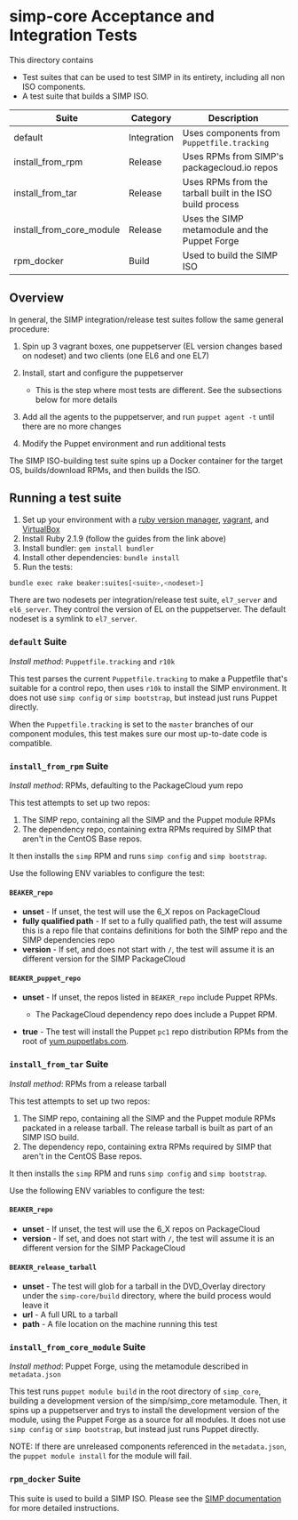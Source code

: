 # simp-core Acceptance and Integration Tests

This directory contains

* Test suites that can be used to test SIMP in its entirety, including all non ISO components. 
* A test suite that builds a SIMP ISO.

| Suite                    | Category    | Description                                               |
| ------------------------ | ----------- | --------------------------------------------------------- |
| default                  | Integration | Uses components from `Puppetfile.tracking`                |
| install_from_rpm         | Release     | Uses RPMs from SIMP's packagecloud.io repos               |
| install_from_tar         | Release     | Uses RPMs from the tarball built in the ISO build process |
| install_from_core_module | Release     | Uses the SIMP metamodule and the Puppet Forge             |
| rpm_docker               | Build       | Used to build the SIMP ISO                                |


## Overview

In general, the SIMP integration/release test suites follow the same general procedure:

1. Spin up 3 vagrant boxes, one puppetserver (EL version changes based on
   nodeset) and two clients (one EL6 and one EL7)
2. Install, start and configure the puppetserver

   * This is the step where most tests are different. See the subsections below
     for more details
     
3. Add all the agents to the puppetserver, and run `puppet agent -t`
   until there are no more changes
4. Modify the Puppet environment and run additional tests

The SIMP ISO-building test suite spins up a Docker container for the target OS,
builds/download RPMs, and then builds the ISO.

## Running a test suite

1. Set up your environment with a [ruby version manager](https://rvm.io/), [vagrant](https://www.vagrantup.com/), and [VirtualBox](https://www.virtualbox.org/)
2. Install Ruby 2.1.9 (follow the guides from the link above)
3. Install bundler: `gem install bundler`
4. Install other dependencies: `bundle install`
5. Run the tests:

```bash
bundle exec rake beaker:suites[<suite>,<nodeset>]
```

There are two nodesets per integration/release test suite, `el7_server` and `el6_server`.
They control the version of EL on the puppetserver. The default nodeset is a symlink
to `el7_server`.



### `default` Suite

_Install method_: `Puppetfile.tracking` and `r10k`

This test parses the current `Puppetfile.tracking` to make a Puppetfile that's
suitable for a control repo, then uses `r10k` to install the SIMP environment.
It does not use `simp config` or `simp bootstrap`, but instead just runs Puppet
directly.

When the `Puppetfile.tracking` is set to the `master` branches of our component
modules, this test makes sure our most up-to-date code is compatible.



### `install_from_rpm` Suite

_Install method_: RPMs, defaulting to the PackageCloud yum repo

This test attempts to set up two repos:

1. The SIMP repo, containing all the SIMP and the Puppet module RPMs
2. The dependency repo, containing extra RPMs required by SIMP that aren't in
   the CentOS Base repos.

It then installs the `simp` RPM and runs `simp config` and `simp bootstrap`.

Use the following ENV variables to configure the test:

#### `BEAKER_repo`

* **unset** - If unset, the test will use the 6_X repos on PackageCloud
* **fully qualified path** - If set to a fully qualified path, the test will
  assume this is a repo file that contains definitions for both the SIMP
  repo and the SIMP dependencies repo
* **version** - If set, and does not start with `/`, the test will assume it
  is an different version for the SIMP PackageCloud

#### `BEAKER_puppet_repo`

* **unset** - If unset, the repos listed in `BEAKER_repo` include Puppet RPMs.

  * The PackageCloud dependency repo does include a Puppet RPM.
  
* **true** - The test will install the Puppet `pc1` repo distribution RPMs from
  the root of [yum.puppetlabs.com](yum.puppetlabs.com).



### `install_from_tar` Suite

_Install method_: RPMs from a release tarball

This test attempts to set up two repos:

1. The SIMP repo, containing all the SIMP and the Puppet module RPMs packated in
   a release tarball.  The release tarball is built as part of an SIMP ISO build.
2. The dependency repo, containing extra RPMs required by SIMP that aren't in
   the CentOS Base repos.

It then installs the `simp` RPM and runs `simp config` and `simp bootstrap`.

Use the following ENV variables to configure the test:

#### `BEAKER_repo`

* **unset** - If unset, the test will use the 6_X repos on PackageCloud
* **version** - If set, and does not start with `/`, the test will assume it
  is an different version for the SIMP PackageCloud

#### `BEAKER_release_tarball`

* **unset** - The test will glob for a tarball in the DVD_Overlay directory
  under the `simp-core/build` directory, where the build process would leave it
* **url** - A full URL to a tarball
* **path** - A file location on the machine running this test



### `install_from_core_module` Suite

_Install method_: Puppet Forge, using the metamodule described in `metadata.json`

This test runs `puppet module build` in the root directory of `simp_core`,
building a development version of the simp/simp_core metamodule. Then, it spins
up a puppetserver and trys to install the development version of the module,
using the Puppet Forge as a source for all modules. It does not use
`simp config` or `simp bootstrap`, but instead just runs Puppet directly.

NOTE: If there are unreleased components referenced in the `metadata.json`,
the `puppet module install` for the module will fail.



### `rpm_docker` Suite

This suite is used to build a SIMP ISO. Please see the
[SIMP documentation](https://simp.readthedocs.io/en/master/getting_started_guide/ISO_Build/Building_SIMP_From_Source.html)
for more detailed instructions.
